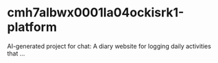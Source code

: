 # cmh7albwx0001la04ockisrk1-platform
AI-generated project for chat: A diary website for logging daily activities that ...
